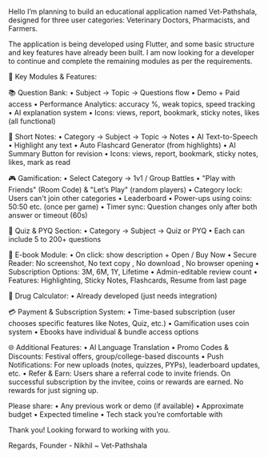 Hello 
I’m planning to build an educational application named Vet-Pathshala, designed for three user categories: Veterinary Doctors, Pharmacists, and Farmers.

The application is being developed using Flutter, and some basic structure and key features have already been built. I am now looking for a developer to continue and complete the remaining modules as per the requirements.

🔑 Key Modules & Features:

📚 Question Bank:
• Subject → Topic → Questions flow
• Demo + Paid access
• Performance Analytics: accuracy %, weak topics, speed tracking
• AI explanation system
• Icons: views, report, bookmark, sticky notes, likes (all functional)


📝 Short Notes:
• Category → Subject → Topic → Notes
• AI Text-to-Speech
• Highlight any text
• Auto Flashcard Generator (from highlights)
• AI Summary Button for revision
• Icons: views, report, bookmark, sticky notes, likes, mark as read


🎮 Gamification:
• Select Category → 1v1 / Group Battles
• "Play with Friends" (Room Code) & "Let’s Play" (random players)
• Category lock: Users can't join other categories
• Leaderboard
• Power-ups using coins: 50:50  etc. (once per game)
• Timer sync: Question changes only after both answer or timeout (60s)


📖 Quiz & PYQ Section:
• Category → Subject → Quiz or PYQ
• Each can include 5 to 200+ questions


📕 E-book Module:
• On click: show description + Open / Buy Now
• Secure Reader: No screenshot, No text copy , No download , No browser opening
• Subscription Options: 3M, 6M, 1Y, Lifetime
• Admin-editable review count
• Features: Highlighting, Sticky Notes, Flashcards, Resume from last page


💊 Drug Calculator:
• Already developed (just needs integration)


💳 Payment & Subscription System:
• Time-based subscription (user chooses specific features like Notes, Quiz, etc.)
• Gamification uses coin system
• Ebooks have individual & bundle access options

🌐 Additional Features:
• AI Language Translation
• Promo Codes & Discounts: Festival offers, group/college-based discounts
• Push Notifications: For new uploads (notes, quizzes, PYPs), leaderboard updates, etc.
• Refer & Earn: Users share a referral code to invite friends. On successful subscription by the invitee, coins or rewards are earned. No rewards for just signing up.


Please share:
• Any previous work or demo (if available)
• Approximate budget
• Expected timeline
• Tech stack you’re comfortable with

Thank you! Looking forward to working with you.

Regards,
Founder - Nikhil 
 ~ Vet-Pathshala 